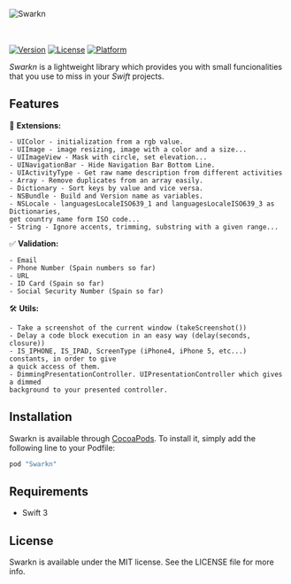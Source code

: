 ![Swarkn](http://imgur.com/download/Vm75xQ5)

<br></br>
[![Version](https://img.shields.io/cocoapods/v/Swarkn.svg?style=flat)](http://cocoapods.org/pods/Swarkn)
[![License](https://img.shields.io/cocoapods/l/Swarkn.svg?style=flat)](http://cocoapods.org/pods/Swarkn)
[![Platform](https://img.shields.io/cocoapods/p/Swarkn.svg?style=flat)](http://cocoapods.org/pods/Swarkn)


_Swarkn_ is a lightweight library which provides you with small funcionalities that you use to miss in your _Swift_ projects.

## Features
  🔗 __Extensions:__ 
		
	- UIColor - initialization from a rgb value.  
	- UIImage - image resizing, image with a color and a size...
	- UIImageView - Mask with circle, set elevation...
	- UINavigationBar - Hide Navigation Bar Bottom Line.
	- UIActivityType - Get raw name description from different activities
	- Array - Remove duplicates from an array easily.
	- Dictionary - Sort keys by value and vice versa.
	- NSBundle - Build and Version name as variables.
	- NSLocale - languagesLocaleISO639_1 and languagesLocaleISO639_3 as Dictionaries,
	get country name form ISO code...
	- String - Ignore accents, trimming, substring with a given range...
	
  ✅ __Validation:__ 
  	
  	- Email
  	- Phone Number (Spain numbers so far)
  	- URL
  	- ID Card (Spain so far)
  	- Social Security Number (Spain so far)
  	
 🛠 __Utils:__
 
 	- Take a screenshot of the current window (takeScreenshot())
 	- Delay a code block execution in an easy way (delay(seconds, closure))
 	- IS_IPHONE, IS_IPAD, ScreenType (iPhone4, iPhone 5, etc...) constants, in order to give
 	a quick access of them.
 	- DimmingPresentationController. UIPresentationController which gives a dimmed 
 	background to your presented controller.
	

## Installation

Swarkn is available through [CocoaPods](http://cocoapods.org). To install
it, simply add the following line to your Podfile:

```ruby
pod "Swarkn"
```

## Requirements
- Swift 3

## License

Swarkn is available under the MIT license. See the LICENSE file for more info.
